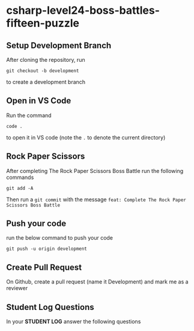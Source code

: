 # csharp-level24-boss-battles-fifteen-puzzle

## Setup Development Branch
After cloning the repository, run

```
git checkout -b development
```

to create a development branch

## Open in VS Code 

Run the command 

```
code .
```

to open it in VS code (note the `.` to denote the current directory)

## Rock Paper Scissors

After completing The Rock Paper Scissors Boss Battle run the following commands

```
git add -A
```


Then run a `git commit` with the message `feat: Complete The Rock Paper Scissors Boss Battle`


## Push your code

run the below command to push your code

```
git push -u origin development
```

## Create Pull Request
On Github, create a pull request (name it Development) and mark me as a reviewer

## Student Log Questions

In your **STUDENT LOG** answer the following questions
